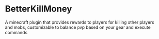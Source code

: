 # BetterKillMoney
A minecraft plugin that provides rewards to players for killing other players and mobs, customizable to balance pvp based on your gear and execute commands.
